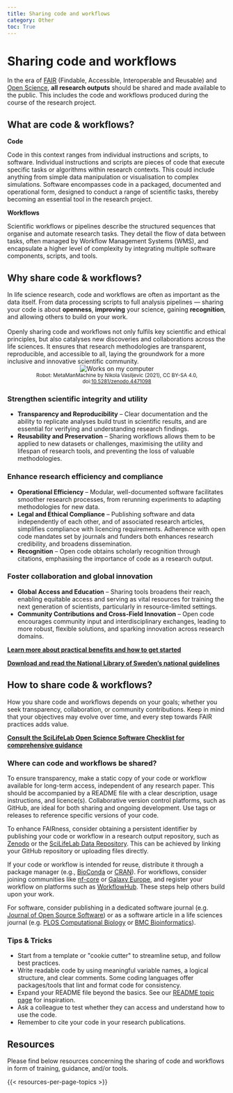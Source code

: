 ```yaml
---
title: Sharing code and workflows
category: Other
toc: True
---
```


# Sharing code and workflows 
In the era of [FAIR](https://data-guidelines.scilifelab.se/topics/fair-principles) (Findable, Accessible, Interoperable and Reusable) and [Open Science](https://www.vr.se/english/mandates/open-science/open-access-to-research-data.html), **all research outputs** should be shared and made available to the public. This includes the code and workflows produced during the course of the research project.

## What are code & workflows?

**Code**

Code in this context ranges from individual instructions and scripts, to software. Individual instructions and scripts are pieces of code that execute specific tasks or algorithms within research contexts. This could include anything from simple data manipulation or visualisation to complex simulations. Software encompasses code in a packaged, documented and operational form, designed to conduct a range of scientific tasks, thereby becoming an essential tool in the research project.

**Workflows** 

Scientific workflows or pipelines describe the structured sequences that organise and automate research tasks. They detail the flow of data between tasks, often managed by Workflow Management Systems (WMS), and encapsulate a higher level of complexity by integrating multiple software components, scripts, and tools. 

## Why share code & workflows?
<div class="row">
  <div class="col-7">
    In life science research, code and workflows are often as important as the data itself. From data processing scripts to full analysis pipelines — sharing your code is about <b>openness</b>, <b>improving</b> your science, gaining <b>recognition</b>, and allowing others to build on your work.
    <br><br>
    Openly sharing code and workflows not only fulfils key scientific and ethical principles, but also catalyses new discoveries and collaborations across the life sciences. It ensures that research methodologies are transparent, reproducible, and accessible to all, laying the groundwork for a more inclusive and innovative scientific community.
  </div>
  <div class="col-5" style="text-align: center;">
    <img src="/img/illustrations/works-on-my-computer.JPG" alt="Works on my computer" class="img-fluid">
    <br><small>Robot: MetaManMachine by Nikola Vasiljevic (2021), CC BY-SA 4.0, doi:<a href="https://doi.org/10.5281/zenodo.4471098" target="_blank">10.5281/zenodo.4471098</a></small>
  </div>
</div>

### Strengthen scientific integrity and utility

* **Transparency and Reproducibility** – Clear documentation and the ability to replicate analyses build trust in scientific results, and are essential for verifying and understanding research findings.
* **Reusability and Preservation** – Sharing workflows allows them to be applied to new datasets or challenges, maximising the utility and lifespan of research tools, and preventing the loss of valuable methodologies.

### Enhance research efficiency and compliance

* **Operational Efficiency** – Modular, well-documented software facilitates smoother research processes, from rerunning experiments to adapting methodologies for new data. 
* **Legal and Ethical Compliance** – Publishing software and data independently of each other, and of associated research articles, simplifies compliance with licencing requirements. Adherence with open code mandates set by journals and funders both enhances research credibility, and broadens dissemination.
* **Recognition** – Open code obtains scholarly recognition through citations, emphasising the importance of code as a research output.

### Foster collaboration and global innovation
* **Global Access and Education** – Sharing tools broadens their reach, enabling equitable access and serving as vital resources for training the next generation of scientists, particularly in resource-limited settings.
* **Community Contributions and Cross-Field Innovation** – Open code encourages community input and interdisciplinary exchanges, leading to more robust, flexible solutions, and sparking innovation across research domains.

<a class="link-teal" href="https://www.software.ac.uk/blog/why-should-you-care-about-reproducible-code-and-how-get-started" target="_blank"> <b>Learn more about practical benefits and how to get started <i class="bi bi-box-arrow-up-right"></i></b></a>

<a class="link-teal" href="https://urn.kb.se/resolve?urn=urn:nbn:se:kb:publ-738" target="_blank"><b>Download and read the National Library of Sweden’s national guidelines <i class="bi bi-box-arrow-up-right"></i></b></a>

## How to share code & workflows?

How you share code and workflows depends on your goals; whether you seek transparency, collaboration, or community contributions. Keep in mind that your objectives may evolve over time, and every step towards FAIR practices adds value.  

<a class="link-teal" href="https://github.com/ScilifelabDataCentre/open-science-checklists/blob/main/open_software_checklist.md" target="_blank"> <b>Consult the SciLifeLab Open Science Software Checklist for comprehensive guidance<i class="bi bi-box-arrow-up-right"></i></b></a>

### Where can code and workflows be shared?

To ensure transparency, make a static copy of your code or workflow available for long-term access, independent of any research paper. This should be accompanied by a README file with a clear description, usage instructions, and licence(s). Collaborative version control platforms, such as GitHub, are ideal for both sharing and ongoing development. Use tags or releases to reference specific versions of your code.

To enhance FAIRness, consider obtaining a persistent identifier by publishing your code or workflow in a research output repository, such as [Zenodo](https://zenodo.org/) or the [SciLifeLab Data Repository](https://figshare.scilifelab.se/). This can be achieved by linking your GitHub repository or uploading files directly.

If your code or workflow is intended for reuse, distribute it through a package manager (e.g., [BioConda](https://bioconda.github.io/) or [CRAN](https://cran.r-project.org/)). For workflows, consider joining communities like [nf-core](https://nf-co.re/) or [Galaxy Europe](https://galaxyproject.org/eu/), and register your workflow on platforms such as [WorkflowHub](https://workflowhub.eu/). These steps help others build upon your work.

For software, consider publishing in a dedicated software journal (e.g. [Journal of Open Source Software](https://joss.theoj.org/)) or as a software article in a life sciences journal (e.g. [PLOS Computational Biology](https://collections.plos.org/collection/software/) or [BMC Bioinformatics](https://bmcbioinformatics.biomedcentral.com/submission-guidelines/preparing-your-manuscript/software-article)).

### Tips & Tricks

- Start from a template or "cookie cutter" to streamline setup, and follow best practices. 
- Write readable code by using meaningful variable names, a logical structure, and clear comments. Some coding languages offer packages/tools that lint and format code for consistency. 
- Expand your README file beyond the basics. See our [README topic page](https://data-guidelines.scilifelab.se/topics/readme-files) for inspiration. 
- Ask a colleague to test whether they can access and understand how to use the code.
- Remember to cite your code in your research publications.





## Resources
Please find below resources concerning the sharing of code and workflows in form of training, guidance, and/or tools.

{{< resources-per-page-topics >}}
